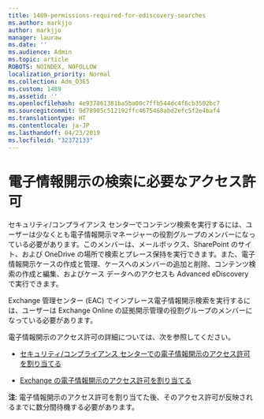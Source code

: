 ```yaml
---
title: 1489-permissions-required-for-ediscovery-searches
ms.author: markjjo
author: markjjo
manager: lauraw
ms.date: ''
ms.audience: Admin
ms.topic: article
ROBOTS: NOINDEX, NOFOLLOW
localization_priority: Normal
ms.collection: Adm_O365
ms.custom: 1489
ms.assetid: ''
ms.openlocfilehash: 4e937861381ba5ba00c7ffb544dc4f6cb3502bc7
ms.sourcegitcommit: 9d78905c512192ffc4675468abd2efc5f2e4baf4
ms.translationtype: HT
ms.contentlocale: ja-JP
ms.lasthandoff: 04/23/2019
ms.locfileid: "32372133"
---
```

# <a name="permissions-required-for-ediscovery-searches"></a>電子情報開示の検索に必要なアクセス許可

セキュリティ/コンプライアンス センターでコンテンツ検索を実行するには、ユーザーは少なくとも電子情報開示マネージャーの役割グループのメンバーになっている必要があります。このメンバーは、メールボックス、SharePoint のサイト、および OneDrive の場所で検索とプレース保持を実行できます。また、電子情報開示ケースの作成と管理、ケースへのメンバーの追加と削除、コンテンツ検索の作成と編集、およびケース データへのアクセスも Advanced eDiscovery で実行できます。

Exchange 管理センター (EAC) でインプレース電子情報開示検索を実行するには、ユーザーは Exchange Online の証拠開示管理の役割グループのメンバーになっている必要があります。

電子情報開示のアクセス許可の詳細については、次を参照してください。 

- [セキュリティ/コンプライアンス センターでの電子情報開示のアクセス許可を割り当てる](https://docs.microsoft.com/office365/securitycompliance/assign-ediscovery-permissions)

- [Exchange の電子情報開示のアクセス許可を割り当てる](https://docs.microsoft.com/exchange/security-and-compliance/in-place-ediscovery/assign-ediscovery-permissions)

**注**: 電子情報開示のアクセス許可を割り当てた後、そのアクセス許可が反映されるまでに数分間待機する必要があります。
